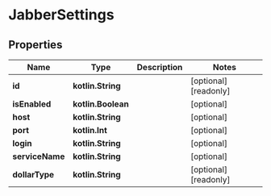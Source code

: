 
# JabberSettings

## Properties
Name | Type | Description | Notes
------------ | ------------- | ------------- | -------------
**id** | **kotlin.String** |  |  [optional] [readonly]
**isEnabled** | **kotlin.Boolean** |  |  [optional]
**host** | **kotlin.String** |  |  [optional]
**port** | **kotlin.Int** |  |  [optional]
**login** | **kotlin.String** |  |  [optional]
**serviceName** | **kotlin.String** |  |  [optional]
**dollarType** | **kotlin.String** |  |  [optional] [readonly]



